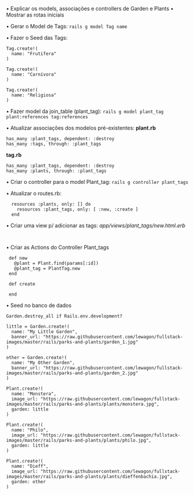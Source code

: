 • Explicar os models, associações e controllers de Garden e Plants
• Mostrar as rotas iniciais

• Gerar o Model de Tags:
`rails g model Tag name`

• Fazer o Seed das Tags:
```
Tag.create!(
  name: "Frutifera"
)

Tag.create!(
  name: "Carnívora"
)

Tag.create!(
  name: "Religiosa"
)
```

• Fazer model da join_table (plant_tag):
`rails g model plant_tag plant:references tag:references`

• Atualizar associações dos modelos pré-existentes:
**plant.rb**
```
has_many :plant_tags, dependent: :destroy
has_many :tags, through: :plant_tags
```

**tag.rb**
```
has_many :plant_tags, dependent: :destroy
has_many :plants, through: :plant_tags
```

• Criar o controller para o model Plant_tag:
`rails g controller plant_tags`

• Atualizar o routes.rb:
```
  resources :plants, only: [] do
    resources :plant_tags, only: [ :new, :create ]
  end
```

• Criar uma view p/ adicionar as tags:
*app/views/plant_tags/new.html.erb*
```


```

• Criar as Actions do Controller Plant_tags
```
 def new
   @plant = Plant.find(params[:id])
   @plant_tag = PlantTag.new
 end
 
 def create
  
 end
```
• Seed no banco de dados
```
Garden.destroy_all if Rails.env.development?

little = Garden.create!(
  name: "My Little Garden",
  banner_url: "https://raw.githubusercontent.com/lewagon/fullstack-images/master/rails/parks-and-plants/garden_1.jpg"
)

other = Garden.create!(
  name: "My Other Garden",
  banner_url: "https://raw.githubusercontent.com/lewagon/fullstack-images/master/rails/parks-and-plants/garden_2.jpg"
)

Plant.create!(
  name: "Monstera",
  image_url: "https://raw.githubusercontent.com/lewagon/fullstack-images/master/rails/parks-and-plants/plants/monstera.jpg",
  garden: little
)

Plant.create!(
  name: "Philo",
  image_url: "https://raw.githubusercontent.com/lewagon/fullstack-images/master/rails/parks-and-plants/plants/philo.jpg",
  garden: little
)

Plant.create!(
  name: "Dieff",
  image_url: "https://raw.githubusercontent.com/lewagon/fullstack-images/master/rails/parks-and-plants/plants/dieffenbachia.jpg",
  garden: other
)
```
